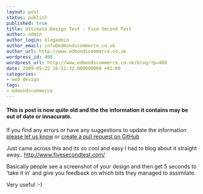 ```yaml
---
layout: post
status: publish
published: true
title: Ultimate Design Test - Five Second Test
author: admin
author_login: blogadmin
author_email: info@edmondscommerce.co.uk
author_url: http://www.edmondscommerce.co.uk
wordpress_id: 408
wordpress_url: http://www.edmondscommerce.co.uk/blog/?p=408
date: 2009-05-22 16:51:32.000000000 +01:00
categories:
- web design
tags:
- edmondscommerce
---
```

<div class="oldpost"><h4>This is post is now quite old and the the information it contains may be out of date or innacurate.</h4>
<p>
If you find any errors or have any suggestions to update the information <a href="http://edmondscommerce.github.io/contact-us/index.html">please let us know</a>
or <a href="https://github.com/edmondscommerce/edmondscommerce.github.io">create a pull request on GitHub</a>
</p>
</div>
Just came across this and its so cool and easy I had to blog about it straight away..
<a href=" http://www.fivesecondtest.com/" rel="nofollow">
http://www.fivesecondtest.com/</a>

Basically people see a screenshot of your design and then get 5 seconds to 'take it in' and give you feedback on which bits they managed to assimilate.

Very useful :-)

